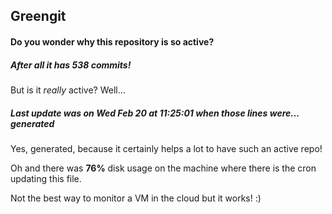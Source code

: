 ## Greengit

#### Do you wonder why this repository is so active?

##### After all it has 538 commits!

But is it *really* active? Well...

##### Last update was on Wed Feb 20 at 11:25:01 when those lines were... generated

Yes, generated, because it certainly helps a lot to have such an active repo!

Oh and there was **76%** disk usage on the machine
where there is the cron updating this file.

Not the best way to monitor a VM in the cloud but it works! :)
